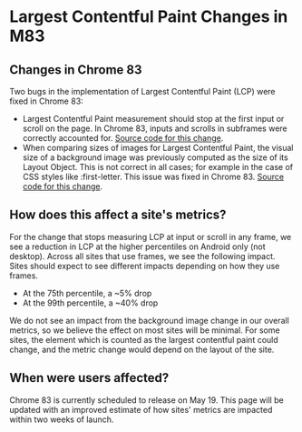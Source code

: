 # Largest Contentful Paint Changes in M83

## Changes in Chrome 83

Two bugs in the implementation of Largest Contentful Paint (LCP) were fixed
in Chrome 83:
 * Largest Contentful Paint measurement should stop at the first input or
   scroll on the page. In Chrome 83, inputs and scrolls in subframes were
   correctly accounted for. [Source code for this
   change](https://chromium-review.googlesource.com/c/chromium/src/+/2083861).
 * When comparing sizes of images for Largest Contentful Paint, the visual size
   of a background image was previously computed as the size of its Layout
   Object. This is not correct in all cases; for example in the case of CSS
   styles like :first-letter. This issue was fixed in Chrome 83. [Source code
   for this change](https://chromium-review.googlesource.com/c/chromium/src/+/2023523).

## How does this affect a site's metrics?

For the change that stops measuring LCP at input or scroll in any frame, we see
a reduction in LCP at the higher percentiles on Android only (not desktop).
Across all sites that use frames, we see the following impact. Sites should
expect to see different impacts depending on how they use frames.

 * At the 75th percentile, a ~5% drop
 * At the 99th percentile, a ~40% drop

We do not see an impact from the background image change in our overall metrics,
so we believe the effect on most sites will be minimal. For some sites, the
element which is counted as the largest contentful paint could change, and the
metric change would depend on the layout of the site.

## When were users affected?

Chrome 83 is currently scheduled to release on May 19. This page will be updated
with an improved estimate of how sites' metrics are impacted within two weeks of
launch.
